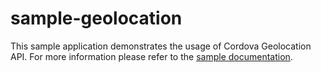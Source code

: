 sample-geolocation
==================

This sample application demonstrates the usage of Cordova Geolocation API. For more information please refer to the [sample documentation](http://docs.telerik.com/platform/appbuilder/sample-apps/sample-geolocation).
